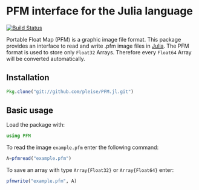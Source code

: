 # PFM interface for the Julia language

[![Build Status](https://travis-ci.org/pleise/PFM.jl.svg?branch=master)](https://travis-ci.org/pleise/PFM.jl)

Portable Float Map (PFM) is a graphic image file format. This package provides an interface to read and write .pfm image files in [Julia]. The PFM format is used to store only ```Float32``` Arrays. Therefore every ```Float64``` Array will be converted automatically.

## Installation
```julia
Pkg.clone("git://github.com/pleise/PFM.jl.git")
```

## Basic usage

Load the package with:
```julia
using PFM
```
To read the image ```example.pfm``` enter the following command:
```julia
A=pfmread("example.pfm")
```
To save an array with type ```Array{Float32}``` or ```Array{Float64}``` enter:
```julia
pfmwrite("example.pfm", A)
```












[Julia]: http://julialang.org "Julia"
